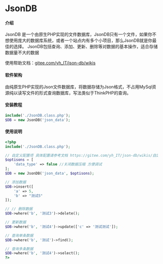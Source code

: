 # JsonDB

#### 介绍
JsonDB 是一个由原生PHP实现的文件数据库，JsonDB只有一个文件，如果你不想使用庞大的数据库系统，或者一个站点内有多个小项目，那么JsonDB就是你最佳的选择。 JsonDB包括查询、添加、更新、删除等对数据的基本操作，适合存储数据量不大的数据

使用帮助文档：[gitee.com/yh_IT/json-db/wikis](https://gitee.com/yh_IT/json-db/wikis)

#### 软件架构
由纯原生PHP实现的Json文件数据库，将数据存储为Json格式，不占用MySql资源纯以读写文件的形式查询数据库，写法类似于ThinkPHP的查询。


#### 安装教程

```php
include('./JsonDB.class.php');
$DB = new JsonDB('json_data');
```


#### 使用说明

```php
<?php
include('./JsonDB.class.php');

// 自定义配置项 具体配置请参考文档 https://gitee.com/yh_IT/json-db/wikis/自定义配置项
$optisons = [
	'data_type' => false //关闭数据压缩 方便调试
];
$DB = new JsonDB('json_data', $optisons);

// 添加数据
$DB->insert([
	'a' => 5,
	'b' => "测试5"
]);

// // 删除数据
$DB->where('b', '测试3')->delete();

// 更新数据
$DB->where('b', '测试4')->update(['c' => '测试测试']);

// 查询单条数据
$DB->where('b', '测试')->find();

// 查询多条数据
$DB->where('b', '测试4')->select();
?>
```